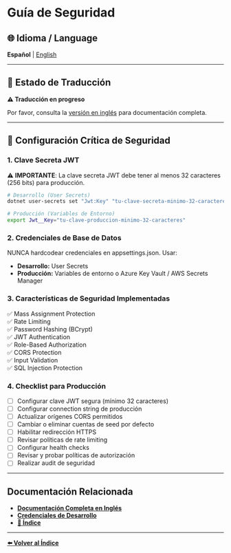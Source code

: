 # Guía de Seguridad

## 🌐 Idioma / Language

**Español** | [English](../en/SECURITY.md)

---

## 📝 Estado de Traducción

**⚠️ Traducción en progreso**

Por favor, consulta la [versión en inglés](../en/SECURITY.md) para documentación completa.

---

## 🔐 Configuración Crítica de Seguridad

### 1. Clave Secreta JWT

⚠️ **IMPORTANTE**: La clave secreta JWT debe tener al menos 32 caracteres (256 bits) para producción.

```bash
# Desarrollo (User Secrets)
dotnet user-secrets set "Jwt:Key" "tu-clave-secreta-minimo-32-caracteres"

# Producción (Variables de Entorno)
export Jwt__Key="tu-clave-produccion-minimo-32-caracteres"
```

### 2. Credenciales de Base de Datos

NUNCA hardcodear credenciales en appsettings.json. Usar:
- **Desarrollo:** User Secrets
- **Producción:** Variables de entorno o Azure Key Vault / AWS Secrets Manager

### 3. Características de Seguridad Implementadas

✅ Mass Assignment Protection  
✅ Rate Limiting  
✅ Password Hashing (BCrypt)  
✅ JWT Authentication  
✅ Role-Based Authorization  
✅ CORS Protection  
✅ Input Validation  
✅ SQL Injection Protection  

### 4. Checklist para Producción

- [ ] Configurar clave JWT segura (mínimo 32 caracteres)
- [ ] Configurar connection string de producción
- [ ] Actualizar orígenes CORS permitidos
- [ ] Cambiar o eliminar cuentas de seed por defecto
- [ ] Habilitar redirección HTTPS
- [ ] Revisar políticas de rate limiting
- [ ] Configurar health checks
- [ ] Revisar y probar políticas de autorización
- [ ] Realizar audit de seguridad

---

## Documentación Relacionada

- **[Documentación Completa en Inglés](../en/SECURITY.md)**
- **[Credenciales de Desarrollo](./SEED_DATA_CREDENTIALS.md)** 
- **[📖 Índice](./INDEX.md)**

---

**[⬅️ Volver al Índice](./INDEX.md)**
